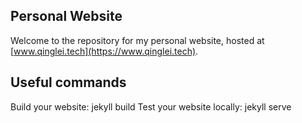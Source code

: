 ## Personal Website

Welcome to the repository for my personal website, hosted at [www.qinglei.tech](https://www.qinglei.tech).

## Useful commands
Build your website: jekyll build
Test your website locally: jekyll serve
